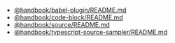 <!-- index src/**/README.md -->

- [@handbook/babel-plugin/README.md](src/@handbook/babel-plugin/README.md)
- [@handbook/code-block/README.md](src/@handbook/code-block/README.md)
- [@handbook/source/README.md](src/@handbook/source/README.md)
- [@handbook/typescript-source-sampler/README.md](src/@handbook/typescript-source-sampler/README.md)

<!-- /index -->
